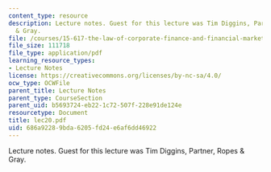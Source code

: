 ```yaml
---
content_type: resource
description: Lecture notes. Guest for this lecture was Tim Diggins, Partner, Ropes
  & Gray.
file: /courses/15-617-the-law-of-corporate-finance-and-financial-markets-spring-2004/686a92289bda6205fd24e6af6dd46922_lec20.pdf
file_size: 111718
file_type: application/pdf
learning_resource_types:
- Lecture Notes
license: https://creativecommons.org/licenses/by-nc-sa/4.0/
ocw_type: OCWFile
parent_title: Lecture Notes
parent_type: CourseSection
parent_uid: b5693724-eb22-1c72-507f-228e91de124e
resourcetype: Document
title: lec20.pdf
uid: 686a9228-9bda-6205-fd24-e6af6dd46922
---
```

Lecture notes. Guest for this lecture was Tim Diggins, Partner, Ropes & Gray.